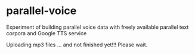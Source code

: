 # parallel-voice

Experiment of building parallel voice data with freely available parallel text corpora and Google TTS service

Uploading mp3 files ... and not finished yet!!! Please wait.
